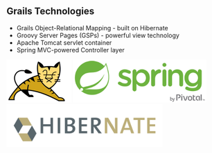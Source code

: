 ## Grails Technologies

* Grails Object-Relational Mapping - built on Hibernate
* Groovy Server Pages (GSPs) - powerful view technology
* Apache Tomcat servlet container
* Spring MVC-powered Controller layer

<p>
<img src="../img/tomcat-logo.png" height="100"/>
<img src="../img/spring-logo.png" height="100"/>
<img src="../img/hibernate-logo.png" height="100"/>
